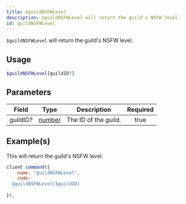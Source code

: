```yaml
---
title: $guildNSFWLevel
description: $guildNSFWLevel will return the guild's NSFW level.
id: guildNSFWLevel
---
```


`$guildNSFWLevel` will return the guild's NSFW level.

## Usage

```php
$guildNSFWLevel[guildID?]
```

## Parameters

| Field    | Type                                                                                              | Description          | Required |
| -------- | ------------------------------------------------------------------------------------------------- | -------------------- | :------: |
| guildID? | [number](https://developer.mozilla.org/en-US/docs/Web/JavaScript/Reference/Global_Objects/Number) | The ID of the guild. |   true   |

## Example(s)

This will return the guild's NSFW level:

```javascript
client.command({
    name: "guildNSFWLevel",
    code: `
  $guildNSFWLevel[$guildID]
  `
});
```
